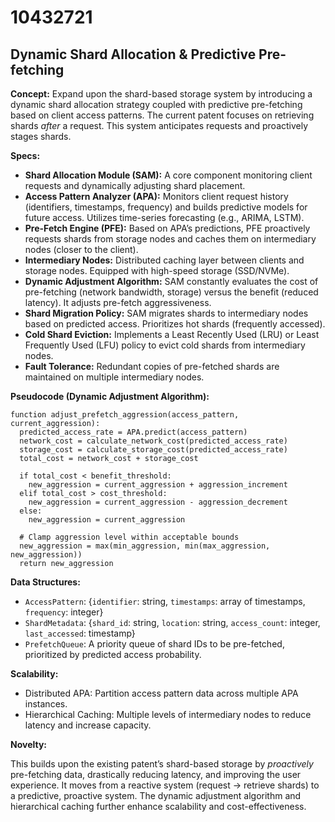 # 10432721

## Dynamic Shard Allocation & Predictive Pre-fetching

**Concept:** Expand upon the shard-based storage system by introducing a dynamic shard allocation strategy coupled with predictive pre-fetching based on client access patterns. The current patent focuses on retrieving shards *after* a request. This system anticipates requests and proactively stages shards.

**Specs:**

*   **Shard Allocation Module (SAM):**  A core component monitoring client requests and dynamically adjusting shard placement.
*   **Access Pattern Analyzer (APA):** Monitors client request history (identifiers, timestamps, frequency) and builds predictive models for future access. Utilizes time-series forecasting (e.g., ARIMA, LSTM).
*   **Pre-Fetch Engine (PFE):**  Based on APA’s predictions, PFE proactively requests shards from storage nodes and caches them on intermediary nodes (closer to the client).
*   **Intermediary Nodes:** Distributed caching layer between clients and storage nodes.  Equipped with high-speed storage (SSD/NVMe).
*   **Dynamic Adjustment Algorithm:** SAM constantly evaluates the cost of pre-fetching (network bandwidth, storage) versus the benefit (reduced latency). It adjusts pre-fetch aggressiveness.
*   **Shard Migration Policy:**  SAM migrates shards to intermediary nodes based on predicted access.  Prioritizes hot shards (frequently accessed).
*   **Cold Shard Eviction:**  Implements a Least Recently Used (LRU) or Least Frequently Used (LFU) policy to evict cold shards from intermediary nodes.
*   **Fault Tolerance:** Redundant copies of pre-fetched shards are maintained on multiple intermediary nodes.

**Pseudocode (Dynamic Adjustment Algorithm):**

```
function adjust_prefetch_aggression(access_pattern, current_aggression):
  predicted_access_rate = APA.predict(access_pattern)
  network_cost = calculate_network_cost(predicted_access_rate)
  storage_cost = calculate_storage_cost(predicted_access_rate)
  total_cost = network_cost + storage_cost

  if total_cost < benefit_threshold:
    new_aggression = current_aggression + aggression_increment
  elif total_cost > cost_threshold:
    new_aggression = current_aggression - aggression_decrement
  else:
    new_aggression = current_aggression

  # Clamp aggression level within acceptable bounds
  new_aggression = max(min_aggression, min(max_aggression, new_aggression))
  return new_aggression
```

**Data Structures:**

*   `AccessPattern`:  {`identifier`: string, `timestamps`: array of timestamps, `frequency`: integer}
*   `ShardMetadata`: {`shard_id`: string, `location`: string, `access_count`: integer, `last_accessed`: timestamp}
*   `PrefetchQueue`: A priority queue of shard IDs to be pre-fetched, prioritized by predicted access probability.

**Scalability:**

*   Distributed APA:  Partition access pattern data across multiple APA instances.
*   Hierarchical Caching:  Multiple levels of intermediary nodes to reduce latency and increase capacity.

**Novelty:**

This builds upon the existing patent’s shard-based storage by *proactively* pre-fetching data, drastically reducing latency, and improving the user experience. It moves from a reactive system (request -> retrieve shards) to a predictive, proactive system. The dynamic adjustment algorithm and hierarchical caching further enhance scalability and cost-effectiveness.